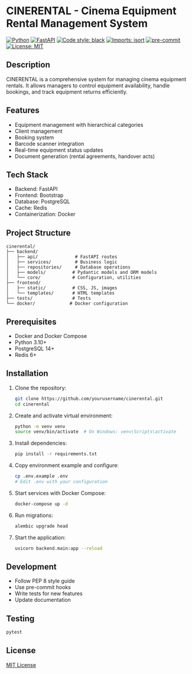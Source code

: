 # CINERENTAL - Cinema Equipment Rental Management System

[![Python](https://img.shields.io/badge/python-3.12-blue.svg)](https://www.python.org/downloads/release/python-3120/)
[![FastAPI](https://img.shields.io/badge/FastAPI-0.104.1-009688.svg?logo=fastapi)](https://fastapi.tiangolo.com)
[![Code style: black](https://img.shields.io/badge/code%20style-black-000000.svg)](https://github.com/psf/black)
[![Imports: isort](https://img.shields.io/badge/%20imports-isort-%231674b1?style=flat&labelColor=ef8336)](https://pycqa.github.io/isort/)
[![pre-commit](https://img.shields.io/badge/pre--commit-enabled-brightgreen?logo=pre-commit)](https://github.com/pre-commit/pre-commit)
[![License: MIT](https://img.shields.io/badge/License-MIT-yellow.svg)](https://opensource.org/licenses/MIT)

## Description
CINERENTAL is a comprehensive system for managing cinema equipment rentals. It allows managers to control equipment availability, handle bookings, and track equipment returns efficiently.

## Features
- Equipment management with hierarchical categories
- Client management
- Booking system
- Barcode scanner integration
- Real-time equipment status updates
- Document generation (rental agreements, handover acts)

## Tech Stack
- Backend: FastAPI
- Frontend: Bootstrap
- Database: PostgreSQL
- Cache: Redis
- Containerization: Docker

## Project Structure
```
cinerental/
├── backend/
│   ├── api/              # FastAPI routes
│   ├── services/         # Business logic
│   ├── repositories/     # Database operations
│   ├── models/          # Pydantic models and ORM models
│   └── core/            # Configuration, utilities
├── frontend/
│   ├── static/          # CSS, JS, images
│   └── templates/       # HTML templates
├── tests/               # Tests
└── docker/             # Docker configuration
```

## Prerequisites
- Docker and Docker Compose
- Python 3.10+
- PostgreSQL 14+
- Redis 6+

## Installation
1. Clone the repository:
   ```bash
   git clone https://github.com/yourusername/cinerental.git
   cd cinerental
   ```

2. Create and activate virtual environment:
   ```bash
   python -m venv venv
   source venv/bin/activate  # On Windows: venv\Scripts\activate
   ```

3. Install dependencies:
   ```bash
   pip install -r requirements.txt
   ```

4. Copy environment example and configure:
   ```bash
   cp .env.example .env
   # Edit .env with your configuration
   ```

5. Start services with Docker Compose:
   ```bash
   docker-compose up -d
   ```

6. Run migrations:
   ```bash
   alembic upgrade head
   ```

7. Start the application:
   ```bash
   uvicorn backend.main:app --reload
   ```

## Development
- Follow PEP 8 style guide
- Use pre-commit hooks
- Write tests for new features
- Update documentation

## Testing
```bash
pytest
```

## License
[MIT License](LICENSE) 